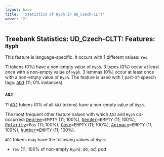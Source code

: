 ```yaml
---
layout: base
title:  'Statistics of Hyph in UD_Czech-CLTT'
udver: '2'
---
```


## Treebank Statistics: UD_Czech-CLTT: Features: `Hyph`

This feature is language-specific.
It occurs with 1 different values: `Yes`.

11 tokens (0%) have a non-empty value of `Hyph`.
3 types (0%) occur at least once with a non-empty value of `Hyph`.
3 lemmas (0%) occur at least once with a non-empty value of `Hyph`.
The feature is used with 1 part-of-speech tags: <tt><a href="cs_cltt-pos-ADJ.html">ADJ</a></tt> (11; 0% instances).

### `ADJ`

11 <tt><a href="cs_cltt-pos-ADJ.html">ADJ</a></tt> tokens (0% of all `ADJ` tokens) have a non-empty value of `Hyph`.

The most frequent other feature values with which `ADJ` and `Hyph` co-occurred: <tt><a href="cs_cltt-feat-Degree.html">Degree</a></tt><tt>=EMPTY</tt> (11; 100%), <tt><a href="cs_cltt-feat-Gender.html">Gender</a></tt><tt>=EMPTY</tt> (11; 100%), <tt><a href="cs_cltt-feat-Polarity.html">Polarity</a></tt><tt>=Pos</tt> (11; 100%), <tt><a href="cs_cltt-feat-Case.html">Case</a></tt><tt>=EMPTY</tt> (11; 100%), <tt><a href="cs_cltt-feat-Animacy.html">Animacy</a></tt><tt>=EMPTY</tt> (11; 100%), <tt><a href="cs_cltt-feat-Number.html">Number</a></tt><tt>=EMPTY</tt> (11; 100%).

`ADJ` tokens may have the following values of `Hyph`:

* `Yes` (11; 100% of non-empty `Hyph`): <em>do, od, pod</em>

